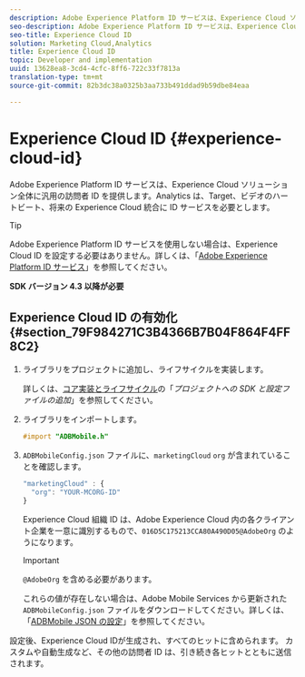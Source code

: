 ```yaml
---
description: Adobe Experience Platform ID サービスは、Experience Cloud ソリューション全体に汎用の訪問者 ID を提供します。Analytics は、Target、ビデオのハートビート、将来の Experience Cloud 統合に ID サービスを必要とします。
seo-description: Adobe Experience Platform ID サービスは、Experience Cloud ソリューション全体に汎用の訪問者 ID を提供します。Analytics は、Target、ビデオのハートビート、将来の Experience Cloud 統合に ID サービスを必要とします。
seo-title: Experience Cloud ID
solution: Marketing Cloud,Analytics
title: Experience Cloud ID
topic: Developer and implementation
uuid: 13628ea8-3cd4-4cfc-8ff6-722c33f7813a
translation-type: tm+mt
source-git-commit: 82b3dc38a0325b3aa733b491ddad9b59dbe84eaa

---
```



# Experience Cloud ID {#experience-cloud-id}

Adobe Experience Platform ID サービスは、Experience Cloud ソリューション全体に汎用の訪問者 ID を提供します。Analytics は、Target、ビデオのハートビート、将来の Experience Cloud 統合に ID サービスを必要とします。

>[!TIP]
>
>Adobe Experience Platform ID サービスを使用しない場合は、Experience Cloud ID を設定する必要はありません。詳しくは、「[Adobe Experience Platform ID サービス](https://docs.adobe.com/content/help/ja-JP/id-service/using/home.html)」を参照してください。

**SDK バージョン 4.3 以降が必要**

## Experience Cloud ID の有効化 {#section_79F984271C3B4366B7B04F864F4FF8C2}

1. ライブラリをプロジェクトに追加し、ライフサイクルを実装します。

   詳しくは、[コア実装とライフサイクル](/help/ios/getting-started/dev-qs.md)の「*プロジェクトへの SDK と設定ファイルの追加*」を参照してください。
1. ライブラリをインポートします。

   ```objective-c
   #import "ADBMobile.h"
   ```

1. `ADBMobileConfig.json` ファイルに、`marketingCloud` `org` が含まれていることを確認します。

   ```js
   "marketingCloud" : { 
     "org": "YOUR-MCORG-ID" 
   }
   ```

   Experience Cloud 組織 ID は、Adobe Experience Cloud 内の各クライアント企業を一意に識別するもので、`016D5C175213CCA80A490D05@AdobeOrg` のようになります。

   >[!IMPORTANT]
   >
   >`@AdobeOrg` を含める必要があります。

   これらの値が存在しない場合は、Adobe Mobile Services から更新された `ADBMobileConfig.json` ファイルをダウンロードしてください。詳しくは、「[ADBMobile JSON の設定](/help/ios/getting-started/requirements.md)」を参照してください。

設定後、Experience Cloud IDが生成され、すべてのヒットに含められます。 カスタムや自動生成など、その他の訪問者 ID は、引き続き各ヒットとともに送信されます。
